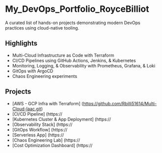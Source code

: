 # My_DevOps_Portfolio_RoyceBilliot

A curated list of hands-on projects demonstrating modern DevOps practices using cloud-native tooling.

## Highlights
- Multi-Cloud Infrastructure as Code with Terraform
- CI/CD Pipelines using GitHub Actions, Jenkins, & Kubernetes
- Monitoring, Logging, & Observability with Prometheus, Grafana, & Loki
- GitOps with ArgoCD
- Chaos Engineering experiments

## Projects
- [AWS - GCP Infra with Terraform] (https://github.com/Rbilli51614/Multi-Cloud-Iaac.git)
- [CI/CD Pipeline] (https://
- [Kubernetes Cluster & App Deployment] (https://
- [Observability Stack] (https://
- [GitOps Workflow] (https://
- [Serverless App] (https://
- [Chaos Engineering Lab] (https://
- [Cost Optimization Dashboard] (https://
